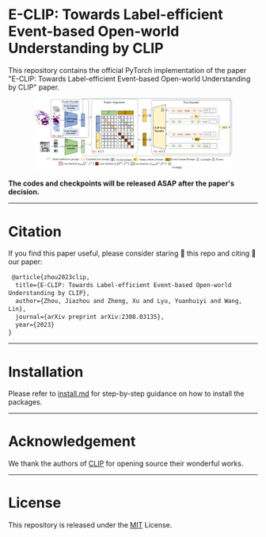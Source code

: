 # E-CLIP: Towards Label-efficient Event-based Open-world Understanding by CLIP

This repository contains the official PyTorch implementation of the paper "E-CLIP: Towards Label-efficient Event-based Open-world Understanding by CLIP" paper.
<div align="center">
<img src="image/framework.png" width="400px">
</div>

**The codes and checkpoints will be released ASAP after the paper's decision.**

---
# Citation
If you find this paper useful, please consider staring 🌟 this repo and citing 📑 our paper:

```
 @article{zhou2023clip,
  title={E-CLIP: Towards Label-efficient Event-based Open-world Understanding by CLIP},
  author={Zhou, Jiazhou and Zheng, Xu and Lyu, Yuanhuiyi and Wang, Lin},
  journal={arXiv preprint arXiv:2308.03135},
  year={2023}
}
```

---
# Installation
Please refer to [install.md](./docs/install.md) for step-by-step guidance on how to install the packages.

---
# Acknowledgement
We thank the authors of [CLIP](https://github.com/openai/CLIP) for opening source their wonderful works.

---
# License
This repository is released under the [MIT](./LICENSE) License.
